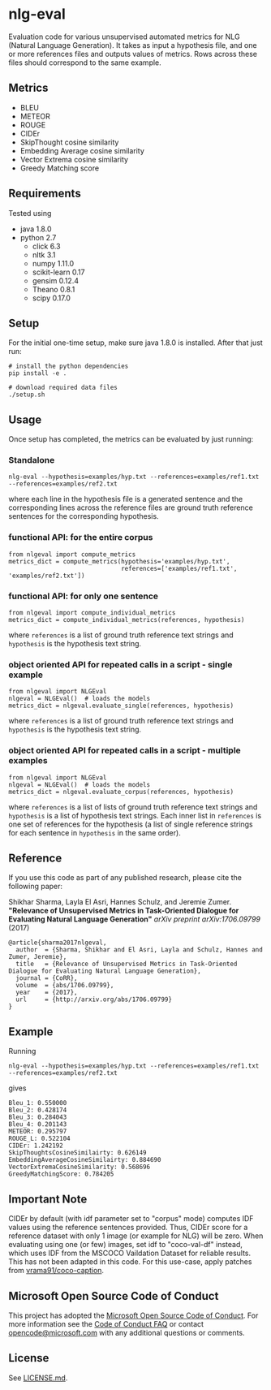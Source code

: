 # nlg-eval
Evaluation code for various unsupervised automated metrics for NLG (Natural Language Generation).
It takes as input a hypothesis file, and one or more references files and outputs values of metrics.
Rows across these files should correspond to the same example.

## Metrics ##
- BLEU
- METEOR
- ROUGE
- CIDEr
- SkipThought cosine similarity
- Embedding Average cosine similarity
- Vector Extrema cosine similarity
- Greedy Matching score

## Requirements ##
Tested using

- java 1.8.0
- python 2.7
  - click 6.3
  - nltk 3.1
  - numpy 1.11.0
  - scikit-learn 0.17
  - gensim 0.12.4
  - Theano 0.8.1
  - scipy 0.17.0

## Setup ##

For the initial one-time setup, make sure java 1.8.0 is installed. After that just run:

    # install the python dependencies
    pip install -e .

    # download required data files
    ./setup.sh

## Usage ##
Once setup has completed, the metrics can be evaluated by just running:

### Standalone ###

    nlg-eval --hypothesis=examples/hyp.txt --references=examples/ref1.txt --references=examples/ref2.txt

where each line in the hypothesis file is a generated sentence and the corresponding
lines across the reference files are ground truth reference sentences for the
corresponding hypothesis.

### functional API: for the entire corpus ###

    from nlgeval import compute_metrics
    metrics_dict = compute_metrics(hypothesis='examples/hyp.txt',
                                   references=['examples/ref1.txt', 'examples/ref2.txt'])

### functional API: for only one sentence ###

    from nlgeval import compute_individual_metrics
    metrics_dict = compute_individual_metrics(references, hypothesis)

where `references` is a list of ground truth reference text strings and
`hypothesis` is the hypothesis text string.

### object oriented API for repeated calls in a script - single example ###

    from nlgeval import NLGEval
    nlgeval = NLGEval()  # loads the models
    metrics_dict = nlgeval.evaluate_single(references, hypothesis)

where `references` is a list of ground truth reference text strings and
`hypothesis` is the hypothesis text string.

### object oriented API for repeated calls in a script - multiple examples ###

    from nlgeval import NLGEval
    nlgeval = NLGEval()  # loads the models
    metrics_dict = nlgeval.evaluate_corpus(references, hypothesis)

where `references` is a list of lists of ground truth reference text strings and
`hypothesis` is a list of hypothesis text strings. Each inner list in `references`
is one set of references for the hypothesis (a list of single reference strings for
each sentence in `hypothesis` in the same order).

## Reference ##
If you use this code as part of any published research, please cite the following paper:

Shikhar Sharma, Layla El Asri, Hannes Schulz, and Jeremie Zumer.
**"Relevance of Unsupervised Metrics in Task-Oriented Dialogue for Evaluating Natural Language Generation"**
*arXiv preprint arXiv:1706.09799* (2017)

    @article{sharma2017nlgeval,
      author  = {Sharma, Shikhar and El Asri, Layla and Schulz, Hannes and Zumer, Jeremie},
      title   = {Relevance of Unsupervised Metrics in Task-Oriented Dialogue for Evaluating Natural Language Generation},
      journal = {CoRR},
      volume  = {abs/1706.09799},
      year    = {2017},
      url     = {http://arxiv.org/abs/1706.09799}
    }

## Example ##
Running

    nlg-eval --hypothesis=examples/hyp.txt --references=examples/ref1.txt --references=examples/ref2.txt

gives

    Bleu_1: 0.550000
    Bleu_2: 0.428174
    Bleu_3: 0.284043
    Bleu_4: 0.201143
    METEOR: 0.295797
    ROUGE_L: 0.522104
    CIDEr: 1.242192
    SkipThoughtsCosineSimilairty: 0.626149
    EmbeddingAverageCosineSimilairty: 0.884690
    VectorExtremaCosineSimilarity: 0.568696
    GreedyMatchingScore: 0.784205

## Important Note ##
CIDEr by default (with idf parameter set to "corpus" mode) computes IDF values using the reference sentences provided. Thus,
CIDEr score for a reference dataset with only 1 image (or example for NLG) will be zero. When evaluating using one (or few)
images, set idf to "coco-val-df" instead, which uses IDF from the MSCOCO Vaildation Dataset for reliable results. This has
not been adapted in this code. For this use-case, apply patches from
[vrama91/coco-caption](https://github.com/vrama91/coco-caption).

## Microsoft Open Source Code of Conduct ##
This project has adopted the [Microsoft Open Source Code of
Conduct](https://opensource.microsoft.com/codeofconduct/).
For more information see the [Code of Conduct
FAQ](https://opensource.microsoft.com/codeofconduct/faq/) or
contact [opencode@microsoft.com](mailto:opencode@microsoft.com)
with any additional questions or comments.

## License ##
See [LICENSE.md](LICENSE.md).
